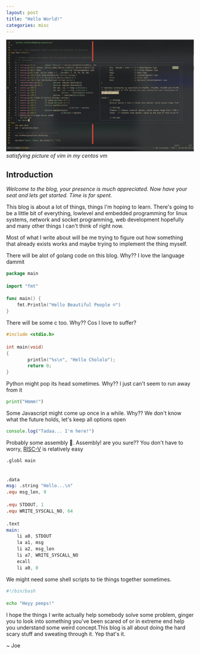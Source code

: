 ```yaml
---
layout: post
title: "Hello World!"
categories: misc
---
```


![vim text editor in a terminal](/assets/terminal-vim.png)
*satisfying picture of vim in my centos vm*

## Introduction
*Welcome to the blog, your presence is much appreciated. Now have your seat and
lets get started. Time is far spent.*

This blog is about a lot of things, things I'm hoping to
learn. There's going to be a little bit of everything, lowlevel and embedded 
programming for linux systems, network and socket programming, web development 
hopefully and many other things I can't think of right now.

Most of what I write about will be me trying to figure out how something that
already exists works and maybe trying to implement the thing myself.

There will be alot of golang code on this blog. Why?? I love the language
dammit
```go
package main

import "fmt"

func main() {
    fmt.Println("Hello Beautiful People ☺")
}
```

There will be some c too. Why?? Cos I love to suffer?
```c
#include <stdio.h>

int main(void)
{
        println("%s\n", "Hello Chololo");
        return 0;
}
```

Python might pop its head sometimes. Why?? I just can't seem to run away from it
```python
print("Hmmm!")
```

Some Javascript might come up once in a while. Why?? We don't know what the
future holds, let's keep all options open
```javascript
console.log("Tadaa... I'm here!")
```

Probably some assembly 😬. Assembly! are you sure?? 
You don't have to worry, [RISC-V](https://en.wikipedia.org/wiki/RISC-V) is relatively easy
```nasm
.globl main


.data
msg: .string "Hello...\n"
.equ msg_len, 9

.equ STDOUT, 1
.equ WRITE_SYSCALL_NO, 64
    
.text
main:
    li a0, STDOUT
    la a1, msg
    li a2, msg_len
    li a7, WRITE_SYSCALL_NO
    ecall
    li a0, 0
```

We might need some shell scripts to tie things together sometimes.
```sh
#!/bin/bash

echo "Heyy peeps!"
```

I hope the things I write actually help somebody solve some problem, ginger you 
to look into something you've been scared of or in extreme end help you 
understand some weird concept.This blog is all about doing the hard scary stuff 
and sweating through it. Yep that's it.

~ Joe
